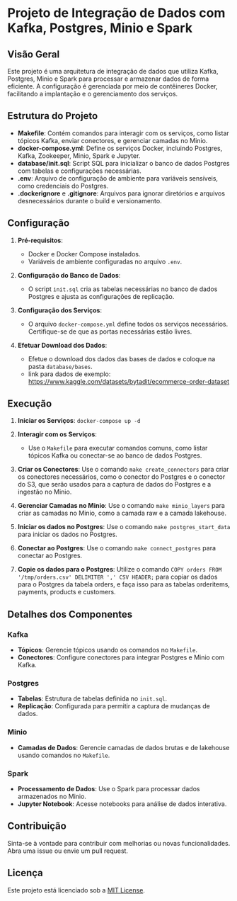# Projeto de Integração de Dados com Kafka, Postgres, Minio e Spark

## Visão Geral

Este projeto é uma arquitetura de integração de dados que utiliza Kafka, Postgres, Minio e Spark para processar e armazenar dados de forma eficiente. A configuração é gerenciada por meio de contêineres Docker, facilitando a implantação e o gerenciamento dos serviços.

## Estrutura do Projeto

- **Makefile**: Contém comandos para interagir com os serviços, como listar tópicos Kafka, enviar conectores, e gerenciar camadas no Minio.
- **docker-compose.yml**: Define os serviços Docker, incluindo Postgres, Kafka, Zookeeper, Minio, Spark e Jupyter.
- **database/init.sql**: Script SQL para inicializar o banco de dados Postgres com tabelas e configurações necessárias.
- **.env**: Arquivo de configuração de ambiente para variáveis sensíveis, como credenciais do Postgres.
- **.dockerignore** e **.gitignore**: Arquivos para ignorar diretórios e arquivos desnecessários durante o build e versionamento.

## Configuração

1. **Pré-requisitos**:
   - Docker e Docker Compose instalados.
   - Variáveis de ambiente configuradas no arquivo `.env`.

2. **Configuração do Banco de Dados**:
   - O script `init.sql` cria as tabelas necessárias no banco de dados Postgres e ajusta as configurações de replicação.

3. **Configuração dos Serviços**:
   - O arquivo `docker-compose.yml` define todos os serviços necessários. Certifique-se de que as portas necessárias estão livres.

4. **Efetuar Download dos Dados**:
   - Efetue o download dos dados das bases de dados e coloque na pasta `database/bases`. 
   - link para dados de exemplo: https://www.kaggle.com/datasets/bytadit/ecommerce-order-dataset

## Execução

1. **Iniciar os Serviços**:
   ```docker-compose up -d```

2. **Interagir com os Serviços**:
   - Use o `Makefile` para executar comandos comuns, como listar tópicos Kafka ou conectar-se ao banco de dados Postgres.

3. **Criar os Conectores**:
   Use o comando ```make create_connectors``` para criar os conectores necessários, como o conector do Postgres e o conector do S3, que serão usados para a captura de dados do Postgres e a ingestão no Minio.

4. **Gerenciar Camadas no Minio**:
   Use o comando ```make minio_layers``` para criar as camadas no Minio, como a camada raw e a camada lakehouse.

5. **Iniciar os dados no Postgres**:
   Use o comando ```make postgres_start_data``` para iniciar os dados no Postgres.

6. **Conectar ao Postgres**:
   Use o comando ```make connect_postgres``` para conectar ao Postgres.

7. **Copie os dados para o Postgres**:
   Utilize o comando ```COPY orders FROM '/tmp/orders.csv' DELIMITER ',' CSV HEADER;``` para copiar os dados para o Postgres da tabela orders, e faça isso para as tabelas orderitems, payments, products e customers.

## Detalhes dos Componentes

### Kafka

- **Tópicos**: Gerencie tópicos usando os comandos no `Makefile`.
- **Conectores**: Configure conectores para integrar Postgres e Minio com Kafka.

### Postgres

- **Tabelas**: Estrutura de tabelas definida no `init.sql`.
- **Replicação**: Configurada para permitir a captura de mudanças de dados.

### Minio

- **Camadas de Dados**: Gerencie camadas de dados brutas e de lakehouse usando comandos no `Makefile`.

### Spark

- **Processamento de Dados**: Use o Spark para processar dados armazenados no Minio.
- **Jupyter Notebook**: Acesse notebooks para análise de dados interativa.

## Contribuição

Sinta-se à vontade para contribuir com melhorias ou novas funcionalidades. Abra uma issue ou envie um pull request.

## Licença

Este projeto está licenciado sob a [MIT License](LICENSE).

